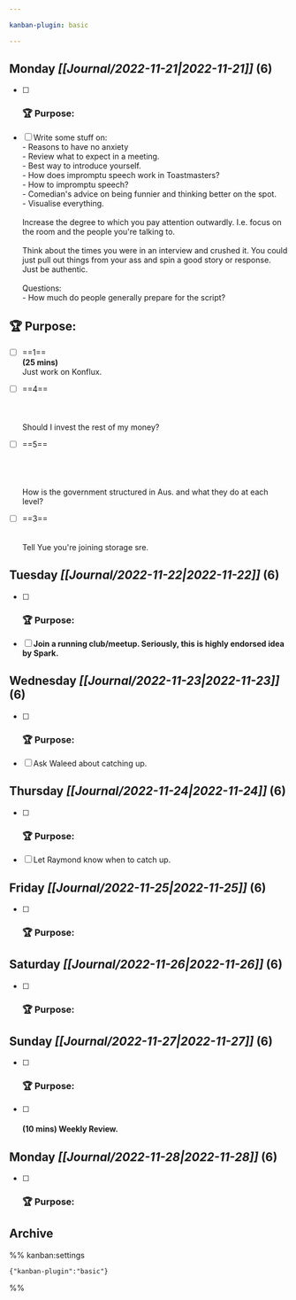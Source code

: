 ```yaml
---

kanban-plugin: basic

---
```


## **Monday** *[[Journal/2022-11-21|2022-11-21]]* (6)

- [ ] ### **🏆 Purpose**:
- [ ] Write some stuff on:<br>- Reasons to have no anxiety<br>- Review what to expect in a meeting.<br>- Best way to introduce yourself.<br>- How does impromptu speech work in Toastmasters?<br>- How to impromptu speech?<br>- Comedian's advice on being funnier and thinking better on the spot.<br>- Visualise everything.<br><br>Increase the degree to which you pay attention outwardly. I.e. focus on the room and the people you're talking to.<br><br>Think about the times you were in an interview and crushed it. You could just pull out things from your ass and spin a good story or response. Just be authentic.<br><br>Questions:<br>- How much do people generally prepare for the script?


## **🏆 Purpose**:

- [ ] ==1==<br>**(25 mins)**<br>Just work on Konflux.
- [ ] ==4==<br><br><br><br>Should I invest the rest of my money?
- [ ] ==5==<br><br><br><br><br>How is the government structured in Aus. and what they do at each level?
- [ ] ==3==<br><br><br>Tell Yue you're joining storage sre.


## **Tuesday** *[[Journal/2022-11-22|2022-11-22]]* (6)

- [ ] ### **🏆 Purpose**:
- [ ] **Join a running club/meetup. Seriously, this is highly endorsed idea by Spark.**


## **Wednesday** *[[Journal/2022-11-23|2022-11-23]]* (6)

- [ ] ### **🏆 Purpose**:
- [ ] Ask Waleed about catching up.


## **Thursday** *[[Journal/2022-11-24|2022-11-24]]* (6)

- [ ] ### **🏆 Purpose**:
- [ ] Let Raymond know when to catch up.


## **Friday** *[[Journal/2022-11-25|2022-11-25]]* (6)

- [ ] ### **🏆 Purpose**:


## **Saturday** *[[Journal/2022-11-26|2022-11-26]]* (6)

- [ ] ### **🏆 Purpose**:


## **Sunday** *[[Journal/2022-11-27|2022-11-27]]* (6)

- [ ] ### **🏆 Purpose**:
- [ ] #### **(10 mins)** Weekly Review.


## **Monday** *[[Journal/2022-11-28|2022-11-28]]* (6)

- [ ] ### **🏆 Purpose**:


## Archive





%% kanban:settings
```
{"kanban-plugin":"basic"}
```
%%